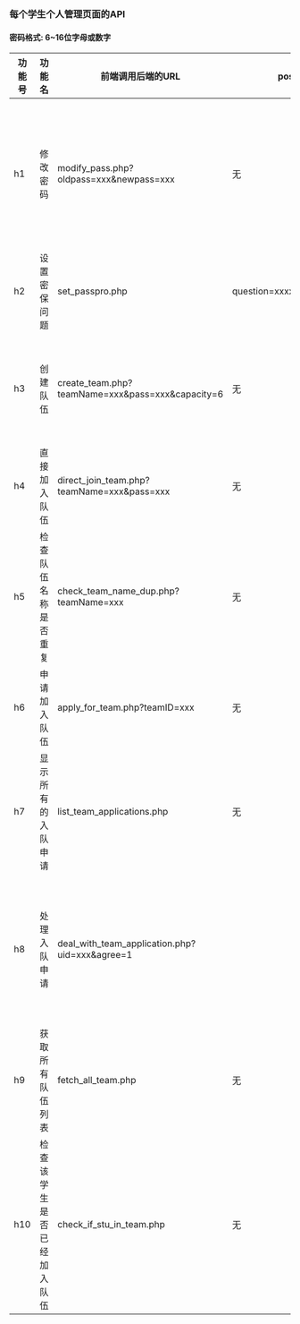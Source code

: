 ### 每个学生个人管理页面的API

#### 密码格式: 6~16位字母或数字

|功能号|功能名            |前端调用后端的URL                             |post数据                    | 后端返回前端的数据(json)                     |备注          |
|------|-----------------|--------------------------------------------|----------------------------|--------------------------------------------|---------------|
|h1|修改密码           |modify_pass.php?oldpass=xxx&newpass=xxx|无                              | { "state": 0, "msg": "xxx" }   | state可取0或1或2或3， 0表示修改成功，1表示原密码不正确，2表示新密码格式不正确，msg就是对state的文字描述
|h2|设置密保问题        |set_passpro.php                            |question=xxxxxx&answer=xxx  | { "state": 0, "msg": "xxx" }   | state可取0或1， 0表示设置成功，1表示失败|
|h3|创建队伍           | create_team.php?teamName=xxx&pass=xxx&capacity=6|无                               | { "state": 0, "msg": "xxx" }      | state可取0或1， 0表示创建成功， 1表示创建失败. 参数里面capacity表示队伍容量|
|h4|直接加入队伍        | direct_join_team.php?teamName=xxx&pass=xxx|无                  |{ "state": 0, "msg": "xxx"}        | state可取0或1， 0表示成功， 1表示创建失败  |
|h5|检查队伍名称是否重复  |check_team_name_dup.php?teamName=xxx      |无                  | true或false        |true表示不重复， false表示重复      |
|h6|申请加入队伍         |apply_for_team.php?teamID=xxx            |无                  | { "state": 0, "msg": "xxx" }      | state可取0或1， 0表示申请成功，1表示申请失败 |
|h7|显示所有的入队申请    |list_team_applications.php            |无                   | { "state": 0, "msg": "xxx", "result": [{"uid": "xxx", "username": "xxx"}, ...] } |state为0表示获取成功，result里面填具体信息， 1表示你不是队长，result为空
|h8|处理入队申请         |deal_with_team_application.php?uid=xxx&agree=1 |                    | { "state": 0, "msg": "xxx" }           | URL中agree表示为1表示同意某人的入队申请，为0表示不同意. state为0表示处理成功，为1表示处理失败。
|h9|获取所有队伍列表      |fetch_all_team.php                             |无                   | [{"teamID":"xxx", "teamName":"xxx", "max":6, "joined":4 }, ... ]   | max是队伍的总容量，joined是当前加入的人数 
|h10|检查该学生是否已经加入队伍  |check_if_stu_in_team.php                   |无                   | { "state": 0, "teamName": "xxx" }        | state是0表示已经加入队伍, 是1表示尚未加入队伍， teamName是已经加入的队伍名

